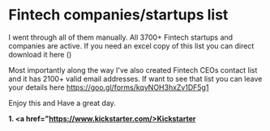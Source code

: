 # Fintech companies/startups list
I went through all of them manually. All 3700+ Fintech startups and companies are active. If you need an excel copy of this list you can direct download it here () 

Most importantly along the way I've also created Fintech CEOs contact list and it has 2100+ valid email addresses. If want to see that list you can leave your details here https://goo.gl/forms/kqyNOH3hxZv1DF5g1

Enjoy this and Have a great day.
    
<strong>1. <a href="https://www.kickstarter.com/>Kickstarter</a></strong><br>

